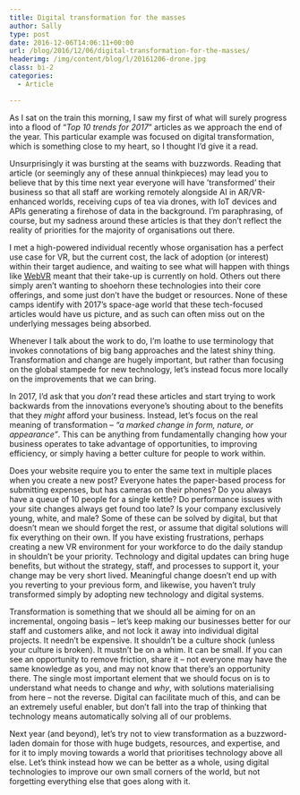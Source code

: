 ```yaml
---
title: Digital transformation for the masses
author: Sally
type: post
date: 2016-12-06T14:06:11+00:00
url: /blog/2016/12/06/digital-transformation-for-the-masses/
headerimg: /img/content/blog/l/20161206-drone.jpg
class: bi-2
categories:
  - Article

---
```

<p class="lede">
  As I sat on the train this morning, I saw my first of what will surely progress into a flood of “<em>Top 10 trends for 2017</em>” articles as we approach the end of the year. This particular example was focused on digital transformation, which is something close to my heart, so I thought I’d give it a read.
</p>

Unsurprisingly it was bursting at the seams with buzzwords. Reading that article (or seemingly any of these annual thinkpieces) may lead you to believe that by this time next year everyone will have ’transformed’ their business so that all staff are working remotely alongside AI in AR/VR-enhanced worlds, receiving cups of tea via drones, with IoT devices and APIs generating a firehose of data in the background. I’m paraphrasing, of course, but my sadness around these articles is that they don’t reflect the reality of priorities for the majority of organisations out there.

I met a high-powered individual recently whose organisation has a perfect use case for VR, but the current cost, the lack of adoption (or interest) within their target audience, and waiting to see what will happen with things like [WebVR][1] meant that their take-up is currently on hold. Others out there simply aren’t wanting to shoehorn these technologies into their core offerings, and some just don’t have the budget or resources. None of these camps identify with 2017’s space-age world that these tech-focused articles would have us picture, and as such can often miss out on the underlying messages being absorbed.

Whenever I talk about the work to do, I’m loathe to use terminology that invokes connotations of big bang approaches and the latest shiny thing. Transformation and change are hugely important, but rather than focusing on the global stampede for new technology, let’s instead focus more locally on the improvements that we can bring.

In 2017, I’d ask that you _don’t_ read these articles and start trying to work backwards from the innovations everyone’s shouting about to the benefits that they _might_ afford your business. Instead, let’s focus on the real meaning of transformation &#8211; _“a marked change in form, nature, or appearance”_. This can be anything from fundamentally changing how your business operates to take advantage of opportunities, to improving efficiency, or simply having a better culture for people to work within.

Does your website require you to enter the same text in multiple places when you create a new post? Everyone hates the paper-based process for submitting expenses, but has cameras on their phones? Do you always have a queue of 10 people for a single kettle? Do performance issues with your site changes always get found too late? Is your company exclusively young, white, and male? Some of these can be solved by digital, but that doesn&#8217;t mean we should forget the rest, or assume that digital solutions will fix everything on their own. If you have existing frustrations, perhaps creating a new VR environment for your workforce to do the daily standup in shouldn’t be your priority. Technology and digital updates can bring huge benefits, but without the strategy, staff, and processes to support it, your change may be very short lived. Meaningful change doesn’t end up with you reverting to your previous form, and likewise, you haven’t truly transformed simply by adopting new technology and digital systems.

Transformation is something that we should all be aiming for on an incremental, ongoing basis &#8211; let’s keep making our businesses better for our staff and customers alike, and not lock it away into individual digital projects. It needn’t be expensive. It shouldn’t be a culture shock (unless your culture is broken). It mustn’t be on a whim. It can be small. If you can see an opportunity to remove friction, share it &#8211; not everyone may have the same knowledge as you, and may not know that there&#8217;s an opportunity there. The single most important element that we should focus on is to understand what needs to change and _why_, with solutions materialising from here &#8211; not the reverse. Digital can facilitate much of this, and can be an extremely useful enabler, but don’t fall into the trap of thinking that technology means automatically solving all of our problems.

Next year (and beyond), let’s try not to view transformation as a buzzword-laden domain for those with huge budgets, resources, and expertise, and for it to imply moving towards a world that prioritises technology above all else. Let’s think instead how we can be better as a whole, using digital technologies to improve our own small corners of the world, but not forgetting everything else that goes along with it.

 [1]: https://webvr.info/
